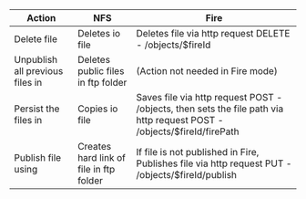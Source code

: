 | Action                          | NFS                                     | Fire                                                                                                                   |
|---------------------------------|-----------------------------------------|------------------------------------------------------------------------------------------------------------------------|
| Delete file                     | Deletes io file                         | Deletes file via http request DELETE - /objects/$fireId                                                                |
| Unpublish all previous files in | Deletes public files in ftp folder      | (Action not needed in Fire mode)                                                                                       |
| Persist the files in            | Copies io file                          | Saves file via http request POST - /objects, then sets the file path via http request POST - /objects/$fireId/firePath |
| Publish file using              | Creates hard link of file in ftp folder | If file is not published in Fire, Publishes file via http request PUT - /objects/$fireId/publish                       |
